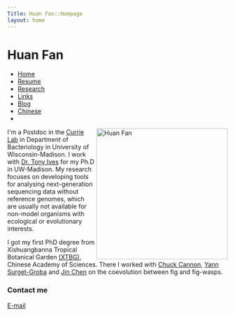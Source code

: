 ```yaml
---
Title: Huan Fan::Hompage
layout: home
---
```



  
  <h1 class="sitename">Huan Fan</h1>
  <ul class="nav pills">
  <li class="active"><a href="/"><i class="fa fa-home fa-fw"></i> Home</a></li>
  <li><a href="resume.html" title="Curriculumn Vitae"><i class="fa fa-book fa-fw"></i> Resume</a></li>
  <li><a href="research.html" title="Research"><i class="fa fa-flask fa-fw"></i> Research</a></li>
  <li><a href="links.html" title="Useful links"><i class="fa fa-suitcase fa-fw"></i> Links</a></li>
  <li><a href="/en/"><i class="fa fa-sitemap fa-fw"></i> Blog</a></li>
  <li><a href="/cn/"><i class="fa fa-sitemap fa-fw"></i> Chinese</a></li>
  <li><a href="README.html"><i class="fa fa-info-circle fa-fw"></i> </a></li>
</ul>



<p><img src="https://scontent-b.xx.fbcdn.net/hphotos-prn2/t31.0-8/p843x403/1401422_10203779727520797_4064087716814386306_o.jpg " height=300, title="Huan Fan" align="right" />

I'm a Postdoc in the [Currie Lab](https://currielab.wisc.edu/index.php) in Department of Bacteriology in University of Wisconsin-Madison. I work with [Dr. Tony Ives](http://www.zoology.wisc.edu/faculty/ive/ive.html) for my Ph.D in UW-Madison. My research focuses on developing tools for analysing next-generation sequencing data without reference genomes, which are usually not available for non-model organisms with ecological or evolutionary interests. 

I got my first PhD degree from Xishuangbanna Tropical Botanical Garden [(XTBG)](http://english.xtbg.cas.cn/), Chinese Academy of Sciences. There I worked with [Chuck Cannon](http://www.ecologicalevolution.org/), [Yann Surget-Groba](http://www.surget-groba.ch/start.php) and [Jin Chen](http://eepai.groups.xtbg.cn/) on the coevolution between fig and fig-wasps.


### Contact me
<a href="mailto: hfan22@wisc.edu"><i class="fa fa-envelope"></i> E-mail</a>    
